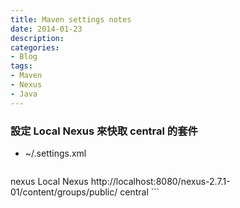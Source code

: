 ```yaml
---
title: Maven settings notes
date: 2014-01-23
description:
categories:
- Blog
tags:
- Maven
- Nexus
- Java
---
```


### 設定 Local Nexus 來快取 central 的套件
* ~/.settings.xml

> ```
<settings>
    <mirrors>
        <mirror>
            <id>nexus</id>
            <name>Local Nexus</name>
            <url>http://localhost:8080/nexus-2.7.1-01/content/groups/public/</url>
            <mirrorOf>central</mirrorOf>
        </mirror>
    </mirrors>
</settings>
```
